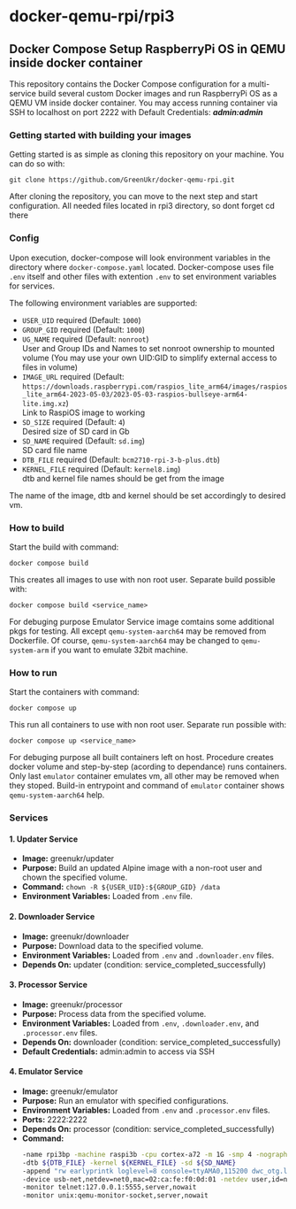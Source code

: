 # docker-qemu-rpi/rpi3
## Docker Compose Setup RaspberryPi OS in QEMU inside docker container

This repository contains the Docker Compose configuration for a multi-service build several custom Docker images and run RaspberryPi OS as a QEMU VM inside docker container.
You may access running container via SSH to localhost on port 2222 with Default Credentials: ***admin:admin***  

### Getting started with building your images
Getting started is as simple as cloning this repository on your machine. You can do so with:
```
git clone https://github.com/GreenUkr/docker-qemu-rpi.git
```
After cloning the repository, you can move to the next step and start configuration.
All needed files located in rpi3 directory, so dont forget cd there 

### Config

Upon execution, docker-compose will look environment variables in the directory where `docker-compose.yaml` located. Docker-compose uses file `.env` itself and other files with extention `.env` to set environment variables for services.

The following environment variables are supported:

* `USER_UID` required (Default: `1000`)
* `GROUP_GID` required (Default: `1000`)
* `UG_NAME`  required (Default: `nonroot`)
    <br>User and Group IDs and Names to set nonroot ownership to mounted volume (You may use your own UID:GID to simplify external access to files in volume)
* `IMAGE_URL` required (Default: `https://downloads.raspberrypi.com/raspios_lite_arm64/images/raspios_lite_arm64-2023-05-03/2023-05-03-raspios-bullseye-arm64-lite.img.xz`)
    <br>Link to RaspiOS image to working 
* `SD_SIZE` required (Default: `4`)
    <br>Desired size of SD card in Gb
* `SD_NAME` required (Default: `sd.img`)
    <br>SD card file name
* `DTB_FILE` required (Default: `bcm2710-rpi-3-b-plus.dtb`)
* `KERNEL_FILE` required (Default: `kernel8.img`)
    <br>dtb and kernel file names should be get from the image 

The name of the image, dtb and kernel should be set accordingly to desired vm.

### How to build
Start the build with command:
```
docker compose build
```
This creates all images to use with non root user.
Separate build possible with:
```
docker compose build <service_name>
```
For debuging purpose Emulator Service image comtains some additional pkgs for testing. All except `qemu-system-aarch64` may be removed from Dockerfile. Of course, `qemu-system-aarch64` may be changed to `qemu-system-arm` if you want to emulate 32bit machine.

### How to run
Start the containers with command:
```
docker compose up
```
This run all containers to use with non root user.
Separate run possible with:
```
docker compose up <service_name>
```
For debuging purpose all built containers left on host. Procedure creates docker volume and step-by-step (acording to dependance) runs containers. Only last `emulator` container emulates vm, all other may be removed when they stoped.
Build-in entrypoint and command of `emulator` container shows `qemu-system-aarch64` help.

### Services

#### 1. Updater Service

- **Image:** greenukr/updater
- **Purpose:** Build an updated Alpine image with a non-root user and chown the specified volume.
- **Command:** `chown -R ${USER_UID}:${GROUP_GID} /data`
- **Environment Variables:** Loaded from `.env` file.

#### 2. Downloader Service

- **Image:** greenukr/downloader
- **Purpose:** Download data to the specified volume.
- **Environment Variables:** Loaded from `.env` and `.downloader.env` files.
- **Depends On:** updater (condition: service_completed_successfully)

#### 3. Processor Service

- **Image:** greenukr/processor
- **Purpose:** Process data from the specified volume.
- **Environment Variables:** Loaded from `.env`, `.downloader.env`, and `.processor.env` files.
- **Depends On:** downloader (condition: service_completed_successfully)
- **Default Credentials:** admin:admin to access via SSH  

#### 4. Emulator Service

- **Image:** greenukr/emulator
- **Purpose:** Run an emulator with specified configurations.
- **Environment Variables:** Loaded from `.env` and `.processor.env` files.
- **Ports:** 2222:2222
- **Depends On:** processor (condition: service_completed_successfully)
- **Command:**
  ```bash
  -name rpi3bp -machine raspi3b -cpu cortex-a72 -m 1G -smp 4 -nographic
  -dtb ${DTB_FILE} -kernel ${KERNEL_FILE} -sd ${SD_NAME}
  -append "rw earlyprintk loglevel=8 console=ttyAMA0,115200 dwc_otg.lpm_enable=0 root=/dev/mmcblk0p2 rootdelay=1"
  -device usb-net,netdev=net0,mac=02:ca:fe:f0:0d:01 -netdev user,id=net0,hostfwd=tcp::2222-:22
  -monitor telnet:127.0.0.1:5555,server,nowait
  -monitor unix:qemu-monitor-socket,server,nowait

